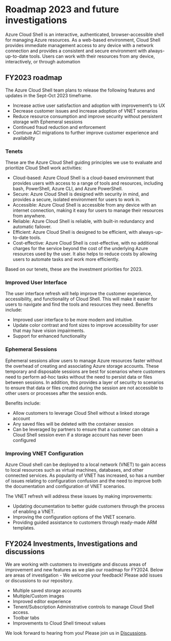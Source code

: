 # Roadmap 2023 and future investigations

Azure Cloud Shell is an interactive, authenticated, browser-accessible shell for managing Azure
resources. As a web-based environment, Cloud Shell provides immediate management access to any
device with a network connection and provides a consistent and secure environment with
always-up-to-date tools. Users can work with their resources from any device, interactively, or
through automation

## FY2023 roadmap

The Azure Cloud Shell team plans to release the following features and updates in the Sept-Oct 2023
timeframe.

- Increase active user satisfaction and adoption with improvement’s to UX
- Decrease customer issues and increase adoption of VNET scenarios
- Reduce resource consumption and improve security without persistent storage with Ephemeral
  sessions
- Continued fraud reduction and enforcement
- Continue ACI migrations to further improve customer experience and availability

### Tenets

These are the Azure Cloud Shell guiding principles we use to evaluate and prioritize Cloud Shell
work activities:

- Cloud-based: Azure Cloud Shell is a cloud-based environment that provides users with access to a
  range of tools and resources, including bash, PowerShell, Azure CLI, and Azure PowerShell.
- Secure: Azure Cloud Shell is designed with security in mind, and provides a secure, isolated
  environment for users to work in.
- Accessible: Azure Cloud Shell is accessible from any device with an internet connection, making it
  easy for users to manage their resources from anywhere.
- Reliable: Azure Cloud Shell is reliable, with built-in redundancy and automatic failover.
- Efficient: Azure Cloud Shell is designed to be efficient, with always-up-to-date tools.
- Cost-effective: Azure Cloud Shell is cost-effective, with no additional charges for the service
  beyond the cost of the underlying Azure resources used by the user. It also helps to reduce costs
  by allowing users to automate tasks and work more efficiently.

Based on our tenets, these are the investment priorities for 2023.

### Improved User Interface

The user interface refresh will help improve the customer experience, accessibility, and
functionality of Cloud Shell. This will make it easier for users to navigate and find the tools and
resources they need. Benefits include:

- Improved user interface to be more modern and intuitive.
- Update color contrast and font sizes to improve accessibility for user that may have vision impairments.
- Support for enhanced functionality

### Ephemeral Sessions

Ephemeral sessions allow users to manage Azure resources faster without the overhead of creating and
associating Azure storage accounts. These temporary and disposable sessions are best for scenarios
where customers need to perform ad-hoc tasks without the need to persist data or files between
sessions. In addition, this provides a layer of security to scenarios to ensure that data or files
created during the session are not accessible to other users or processes after the session ends.

Benefits include:

- Allow customers to leverage Cloud Shell without a linked storage account
- Any saved files will be deleted with the container session
- Can be leveraged by partners to ensure that a customer can obtain a Cloud Shell session even if a
  storage account has never been configured

### Improving VNET Configuration

Azure Cloud shell can be deployed to a local network (VNET) to gain access to local resources such
as virtual machines, databases, and other connected services. As popularity of VNET has increased,
so has a number of issues relating to configuration confusion and the need to improve both the
documentation and configuration of VNET scenarios.

The VNET refresh will address these issues by making improvements:

- Updating documentation to better guide customers through the process of enabling a VNET.
- Improving the configuration options of the VNET scenario.
- Providing guided assistance to customers through ready-made ARM templates.

## FY2024 Investments, Investigations and discussions

We are working with customers to investigate and discuss areas of improvement and new features as we
plan our roadmap for FY2024. Below are areas of investigation - We welcome your feedback! Please add
issues or discussions to our repository.

- Multiple saved storage accounts
- Multiple/Custom images
- Improved editor experience
- Tenent/Subscription Administrative controls to manage Cloud Shell access.
- Toolbar tabs
- Improvements to Cloud Shell timeout values

We look forward to hearing from you!  Please join us in [Discussions](https://github.com/Azure/CloudShell/discussions).
